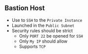 ## Bastion Host

- Use to `SSH` to the `Private Instance`
- Launched in the `Public Subnet`
- Security rules should be strict
  - Only `PORT 22` be opened for `SSH`
  - Only `My IP` should allow
  - Supports `TCP`
